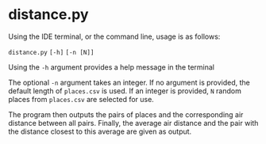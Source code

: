 # distance.py

Using the IDE terminal, or the command line, usage is as follows:

`distance.py` `[-h]` `[-n [N]]`

Using the `-h` argument provides a help message in the terminal

The optional `-n` argument takes an integer. If no argument is provided, the default length of `places.csv` is used. If an integer is provided, `N` random places from `places.csv` are selected for use.

The program then outputs the pairs of places and the corresponding air distance between all pairs. Finally, the average air distance and the pair with the distance closest to this average are given as output.

